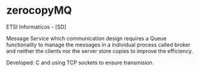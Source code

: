 # zerocopyMQ
ETSI Informaticos - [SD]

Message Service which communication design requires a Queue functionality to manage the messages in a individual process called broker and neither the clients nor the server store copies to improve the efficiency.

Developed: C and using TCP sockets to ensure transmision.
